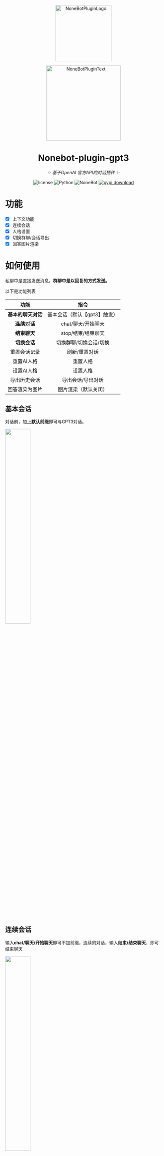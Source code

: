 <div align="center">
  <img src="https://s2.loli.net/2022/06/16/opBDE8Swad5rU3n.png" width="180" height="180" alt="NoneBotPluginLogo">
  <br>
  <p><img src="https://s2.loli.net/2022/06/16/xsVUGRrkbn1ljTD.png" width="240" alt="NoneBotPluginText"></p>
</div>


<div align="center">

# Nonebot-plugin-gpt3

_✨ 基于OpenAI 官方API的对话插件 ✨_

<p align="center">
  <img src="https://img.shields.io/github/license/EtherLeaF/nonebot-plugin-colab-novelai" alt="license">
  <img src="https://img.shields.io/badge/python-3.8+-blue.svg" alt="Python">
  <img src="https://img.shields.io/badge/nonebot-2.0.0r4+-red.svg" alt="NoneBot">
  <a href="https://pypi.python.org/pypi/nonebot-plugin-gpt3">
      <img src="https://img.shields.io/pypi/dm/nonebot-plugin-gpt3" alt="pypi download">
  </a>
</p>


</div>

# 功能

- [x] 上下文功能
- [x] 连续会话
- [x] 人格设置
- [x] 切换群聊/会话导出
- [x] 回答图片渲染

# 如何使用

私聊中是直接发送消息，**群聊中是以回复的方式发送。**

以下是功能列表

|        功能        |             指令             |
| :----------------: | :--------------------------: |
| **基本的聊天对话** | 基本会话（默认【gpt3】触发） |
|    **连续对话**    |      chat/聊天/开始聊天      |
|    **结束聊天**    |      stop/结束/结束聊天      |
|    **切换会话**    |    切换群聊/切换会话/切换    |
|    重置会话记录    |        刷新/重置对话         |
|     重置AI人格     |           重置人格           |
|     设置AI人格     |           设置人格           |
|    导出历史会话    |      导出会话/导出对话       |
|   回答渲染为图片   |     图片渲染（默认关闭）     |


## 基本会话

对话前，加上**默认前缀**即可与GPT3对话。

<img src="https://chrisyy-images.oss-cn-chengdu.aliyuncs.com/img/image-20230118155505182.png" width="40%" />

## 连续会话

输入**chat/聊天/开始聊天**即可不加前缀，连续的对话，输入**结束/结束聊天**，即可结束聊天

<img src="https://chrisyy-images.oss-cn-chengdu.aliyuncs.com/img/image-20221217230058979.png" width="40%" />

## 人格设置

预设了**AI助手/猫娘/nsfw猫娘**三种人格，可以通过人格设置切换。内置的设定可以从[这里看到](https://github.com/chrisyy2003/lingyin-bot/blob/main/plugins/gpt3/nonebot_plugin_gpt3/__init__.py#L16-L18)。

<img src="https://chrisyy-images.oss-cn-chengdu.aliyuncs.com/img/image-20221217231703614.png" width="40%" />

同样也可以手动指定人格

<img src="https://chrisyy-images.oss-cn-chengdu.aliyuncs.com/img/image-20221217232155100.png" width="40%" />

## 切换群聊

命令切换+群号即可保留聊天信息并切换群聊。

<img src="https://chrisyy-images.oss-cn-chengdu.aliyuncs.com/img/image-20230118161015957.png" width="40%"/>

切换群聊到702280361

<img src="https://chrisyy-images.oss-cn-chengdu.aliyuncs.com/img/image-20230118161509269.png" width="40%"/>




## 图片渲染

图片渲染可以在配置文件中选择配置是否需要渲染。

<img src="https://chrisyy-images.oss-cn-chengdu.aliyuncs.com/img/image-20221217233729263.png" width="40%" />

# 安装

1.  使用 nb-cli

```
nb plugin install nonebot-plugin-gpt3
```

2.   通过包管理器安装，可以通过nb，pip，或者poetry等方式安装，以pip为例

```
pip install nonebot-plugin-gpt3 -U
```

随后在`bot.py`中加上如下代码，加载插件

```
nonebot.load_plugin('nonebot_plugin_gpt3')
```

# 配置

对于官方OpenAI接口只需配置API Keys即可，所以请填写API在您的配置文件中配置API KEYS

```
openai_api_key = "xxx"                             # API密钥
```

此外可以通过环境变量配置，例如在Linux命令行中输入如下命令之后，直接启动即可

```
openai_api_key="xxx"
```

之后是一些自定义配置，根据注释可以自行修改，如果需要请在对应的配置文件下进行配置。

```
gpt3_command_prefix = "."                          # 基本会话中的指令前缀
openai_api_key = "xxx"                             # API密钥

gpt3_need_at = False                               # 是否需要@才触发命令
gpt3_image_render = False                          # 是否渲染为图片
gpt3_image_limit = 150                             # 长度超过多少才会渲染成图片
gpt3_max_tokens = 1000                             # 回答内容最大长度
gpt3_chat_count_per_day = 150                      # 普通用户每天聊天次数上限
gpt3_model = 'gpt-3.5-turbo'                       # 语言模型
```

## 图片渲染

如果需要开启图片渲染，请在配置文件中，配置`gpt3_image_render = True  `

并安装`playwright`，如果已经安装了`playwright`则请忽略

```
pip3 install playwright && playwright install 
```

>   启动后出现`PyTorch, TensorFlow`等提示问题，**忽略即可**
>
>   ![image-20230118105930615](https://chrisyy-images.oss-cn-chengdu.aliyuncs.com/img/image-20230118105930615.png)
